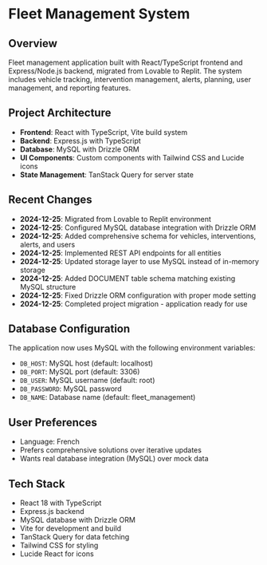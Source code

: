 # Fleet Management System

## Overview
Fleet management application built with React/TypeScript frontend and Express/Node.js backend, migrated from Lovable to Replit. The system includes vehicle tracking, intervention management, alerts, planning, user management, and reporting features.

## Project Architecture
- **Frontend**: React with TypeScript, Vite build system
- **Backend**: Express.js with TypeScript
- **Database**: MySQL with Drizzle ORM
- **UI Components**: Custom components with Tailwind CSS and Lucide icons
- **State Management**: TanStack Query for server state

## Recent Changes
- **2024-12-25**: Migrated from Lovable to Replit environment
- **2024-12-25**: Configured MySQL database integration with Drizzle ORM
- **2024-12-25**: Added comprehensive schema for vehicles, interventions, alerts, and users
- **2024-12-25**: Implemented REST API endpoints for all entities
- **2024-12-25**: Updated storage layer to use MySQL instead of in-memory storage
- **2024-12-25**: Added DOCUMENT table schema matching existing MySQL structure
- **2024-12-25**: Fixed Drizzle ORM configuration with proper mode setting
- **2024-12-25**: Completed project migration - application ready for use

## Database Configuration
The application now uses MySQL with the following environment variables:
- `DB_HOST`: MySQL host (default: localhost)
- `DB_PORT`: MySQL port (default: 3306)
- `DB_USER`: MySQL username (default: root)
- `DB_PASSWORD`: MySQL password
- `DB_NAME`: Database name (default: fleet_management)

## User Preferences
- Language: French
- Prefers comprehensive solutions over iterative updates
- Wants real database integration (MySQL) over mock data

## Tech Stack
- React 18 with TypeScript
- Express.js backend
- MySQL database with Drizzle ORM
- Vite for development and build
- TanStack Query for data fetching
- Tailwind CSS for styling
- Lucide React for icons